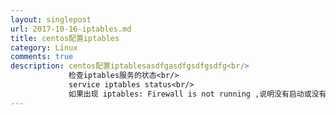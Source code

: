 ```yaml
---
layout: singlepost
url: 2017-10-16-iptables.md
title: centos配置iptables
category: Linux
comments: true
description: centos配置iptablesasdfgasdfgsdfgsdfg<br/> 
             检查iptables服务的状态<br/>
             service iptables status<br/>
             如果出现 iptables: Firewall is not running ,说明没有启动或没有规则<br/>  
---
```


